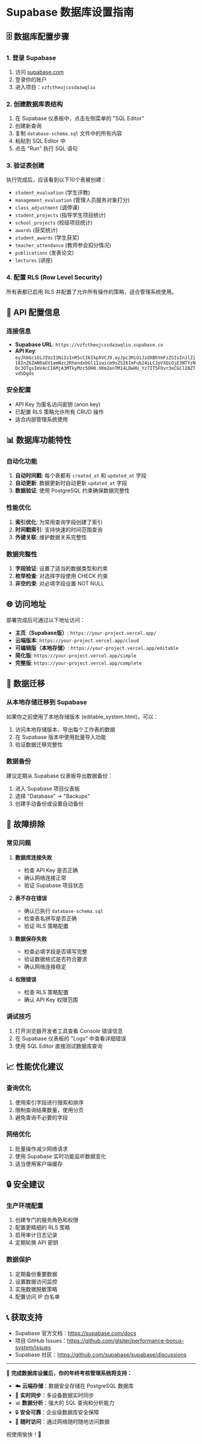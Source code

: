# Supabase 数据库设置指南

## 🗄️ 数据库配置步骤

### 1. 登录 Supabase
1. 访问 [supabase.com](https://supabase.com)
2. 登录你的账户
3. 进入项目：`vzfctheujcssdazwqliu`

### 2. 创建数据库表结构
1. 在 Supabase 仪表板中，点击左侧菜单的 "SQL Editor"
2. 创建新查询
3. 复制 `database-schema.sql` 文件中的所有内容
4. 粘贴到 SQL Editor 中
5. 点击 "Run" 执行 SQL 语句

### 3. 验证表创建
执行完成后，应该看到以下10个表被创建：

- `student_evaluation` (学生评教)
- `management_evaluation` (管理人员服务对象打分)
- `class_adjustment` (调停课)
- `student_projects` (指导学生项目统计)
- `school_projects` (校级项目统计)
- `awards` (获奖统计)
- `student_awards` (学生获奖)
- `teacher_attendance` (教师参会扣分情况)
- `publications` (发表论文)
- `lectures` (讲座)

### 4. 配置 RLS (Row Level Security)
所有表都已启用 RLS 并配置了允许所有操作的策略，适合管理系统使用。

## 🔧 API 配置信息

### 连接信息
- **Supabase URL**: `https://vzfctheujcssdazwqliu.supabase.co`
- **API Key**: `eyJhbGciOiJIUzI1NiIsInR5cCI6IkpXVCJ9.eyJpc3MiOiJzdXBhYmFzZSIsInJlZiI6InZ6ZmN0aGV1amNzc2RhendxbGl1Iiwicm9sZSI6ImFub24iLCJpYXQiOjE3NTYzNDc3OTgsImV4cCI6MjA3MTkyMzc5OH0.XKm2enTM14LDwHU_Yz7IT5FOvr3eCGClINZTvdSDgds`

### 安全配置
- API Key 为匿名访问密钥 (anon key)
- 已配置 RLS 策略允许所有 CRUD 操作
- 适合内部管理系统使用

## 📊 数据库功能特性

### 自动化功能
1. **自动时间戳**: 每个表都有 `created_at` 和 `updated_at` 字段
2. **自动更新**: 数据更新时自动更新 `updated_at` 字段
3. **数据验证**: 使用 PostgreSQL 约束确保数据完整性

### 性能优化
1. **索引优化**: 为常用查询字段创建了索引
2. **时间戳索引**: 支持快速的时间范围查询
3. **外键关联**: 维护数据关系完整性

### 数据完整性
1. **字段验证**: 设置了适当的数据类型和约束
2. **枚举检查**: 对选择字段使用 CHECK 约束
3. **非空约束**: 对必填字段设置 NOT NULL

## 🌐 访问地址

部署完成后可通过以下地址访问：

- **主页（Supabase版）**: `https://your-project.vercel.app/`
- **云端版本**: `https://your-project.vercel.app/cloud`
- **可编辑版（本地存储）**: `https://your-project.vercel.app/editable`
- **简化版**: `https://your-project.vercel.app/simple`
- **完整版**: `https://your-project.vercel.app/complete`

## 🔄 数据迁移

### 从本地存储迁移到 Supabase
如果你之前使用了本地存储版本 (editable_system.html)，可以：

1. 访问本地存储版本，导出每个工作表的数据
2. 在 Supabase 版本中使用批量导入功能
3. 验证数据迁移完整性

### 数据备份
建议定期从 Supabase 仪表板导出数据备份：

1. 进入 Supabase 项目仪表板
2. 选择 "Database" → "Backups"
3. 创建手动备份或设置自动备份

## 🚨 故障排除

### 常见问题

1. **数据库连接失败**
   - 检查 API Key 是否正确
   - 确认网络连接正常
   - 验证 Supabase 项目状态

2. **表不存在错误**
   - 确认已执行 `database-schema.sql`
   - 检查表名拼写是否正确
   - 验证 RLS 策略配置

3. **数据保存失败**
   - 检查必填字段是否填写完整
   - 验证数据格式是否符合要求
   - 确认网络连接稳定

4. **权限错误**
   - 检查 RLS 策略配置
   - 确认 API Key 权限范围

### 调试技巧
1. 打开浏览器开发者工具查看 Console 错误信息
2. 在 Supabase 仪表板的 "Logs" 中查看详细错误
3. 使用 SQL Editor 直接测试数据库查询

## 📈 性能优化建议

### 查询优化
1. 使用索引字段进行搜索和排序
2. 限制查询结果数量，使用分页
3. 避免查询不必要的字段

### 网络优化
1. 批量操作减少网络请求
2. 使用 Supabase 实时功能监听数据变化
3. 适当使用客户端缓存

## 🔒 安全建议

### 生产环境配置
1. 创建专门的服务角色和权限
2. 配置更精细的 RLS 策略
3. 启用审计日志记录
4. 定期轮换 API 密钥

### 数据保护
1. 定期备份重要数据
2. 设置数据访问监控
3. 实施数据脱敏策略
4. 配置访问 IP 白名单

## 📞 获取支持

- Supabase 官方文档：https://supabase.com/docs
- 项目 GitHub Issues：https://github.com/glsiter/performance-bonus-system/issues
- Supabase 社区：https://github.com/supabase/supabase/discussions

---

🎉 **完成数据库设置后，你的年终考核管理系统将支持：**

- ☁️ **云端存储**：数据安全存储在 PostgreSQL 数据库
- 🔄 **实时同步**：多设备数据实时同步
- 📊 **数据分析**：强大的 SQL 查询和分析能力
- 🔒 **安全可靠**：企业级数据库安全保障
- 📱 **随时访问**：通过网络随时随地访问数据

祝使用愉快！🎊
